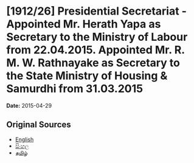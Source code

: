 # [1912/26] Presidential Secretariat - Appointed Mr. Herath Yapa as Secretary to the Ministry of Labour from 22.04.2015. Appointed Mr. R. M. W. Rathnayake as Secretary to the State Ministry of Housing & Samurdhi from 31.03.2015

**Date:** 2015-04-29

## Original Sources

- [English](https://documents.gov.lk/view/extra-gazettes/2015/4/1912-26_E.pdf)
- [සිංහල](https://documents.gov.lk/view/extra-gazettes/2015/4/1912-26_S.pdf)
- [தமிழ்](https://documents.gov.lk/view/extra-gazettes/2015/4/1912-26_T.pdf)
